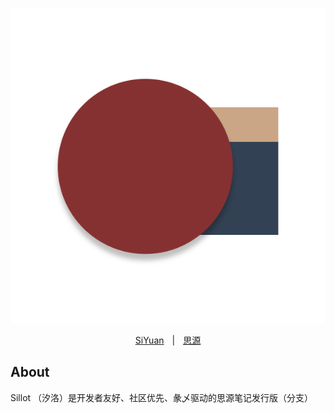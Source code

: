<p align="center">
<img alt="Sillot" src="./app/stage/icon.png">
</p>

<p align="center">
<a href="README.md" style="margin:13px">SiYuan</a>|<a href="README_zh_CN.md" style="margin:13px">思源</a>

</p>

## About

Sillot （汐洛）是开发者友好、社区优先、彖乄驱动的思源笔记发行版（分支）

